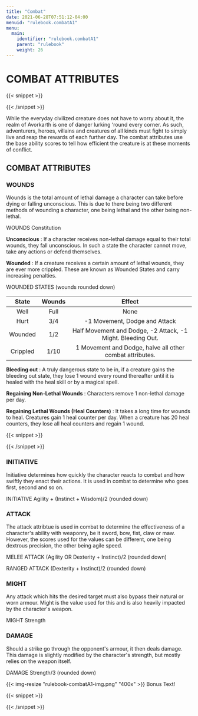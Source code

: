 ```yaml
---
title: "Combat"
date: 2021-06-28T07:51:12-04:00
menuid: "rulebook.combatA1"
menu:
  main:
    identifier: "rulebook.combatA1"
    parent: "rulebook"
    weight: 26
---
```


# COMBAT ATTRIBUTES

{{< snippet >}}<div class="bookpage-columns"><div class="bookpage-column">{{< /snippet >}}

While the everyday civilized creature does not have to worry about it, the realm
of Avorkarth is one of danger lurking ‘round every corner. As such, adventurers,
heroes, villains and creatures of all kinds must fight to simply live and reap
the rewards of each further day. The combat attributes use the base ability
scores to tell how efficient the creature is at these moments of conflict.

## COMBAT ATTRIBUTES

### WOUNDS
Wounds is the total amount of lethal damage a character can take before dying
or falling unconscious. This is due to there being two different methods of
wounding a character, one being lethal and the other being non-lethal.

WOUNDS Constitution

**Unconscious** : If a character receives non-lethal damage equal to their
total wounds, they fall unconscious. In such a state the character cannot move,
take any actions or defend themselves.

**Wounded** : If a creature receives a certain amount of lethal wounds,
they are ever more crippled. These are known as Wounded States and carry
increasing penalties.

WOUNDED STATES (wounds rounded down)

| State      | Wounds  |  Effect                                                     |
|:----------:|:-------:|:-----------------------------------------------------------:|
| Well       | Full    | None                                                        |
| Hurt       | 3/4     | -1 Movement, Dodge and Attack                               |
| Wounded    | 1/2     | Half Movement and Dodge, -2 Attack, -1 Might. Bleeding Out. |
| Crippled   | 1/10    | 1 Movement and Dodge, halve all other combat attributes.    |

**Bleeding out** : A truly dangerous state to be in, if a creature gains the
bleeding out state, they lose 1 wound every round thereafter until it is
healed with the heal skill or by a magical spell.

**Regaining Non-Lethal Wounds** : Characters remove 1 non-lethal damage per day.

**Regaining Lethal Wounds (Heal Counters)** : It takes a long time for wounds
to heal. Creatures gain 1 heal counter per day. When a creature has 20 heal
counters, they lose all heal counters and regain 1 wound.

{{< snippet >}}</div><div class="bookpage-column">{{< /snippet >}}

### INITIATIVE
Initiative determines how quickly the character reacts to combat and how swiftly
they enact their actions. It is used in combat to determine who goes first,
second and so on.

INITIATIVE Agility + (Instinct + Wisdom)/2 (rounded down)

### ATTACK
The attack attribtue is used in combat to determine the effectiveness of a
character's ability with weaponry, be it sword, bow, fist, claw or maw.
However, the scores used for the values can be different, one being dextrous
precision, the other being agile speed.

MELEE ATTACK (Agility OR Dexterity + Instinct)/2 (rounded down)

RANGED ATTACK (Dexterity + Instinct)/2 (rounded down)

### MIGHT
Any attack which hits the desired target must also bypass their natural or worn
armour. Might is the value used for this and is also heavily impacted by the
character's weapon.

MIGHT Strength

### DAMAGE
Should a strike go through the opponent's armour, it then deals damage.
This damage is slightly modified by the character's strength, but mostly relies
on the weapon itself.

DAMAGE Strength/3 (rounded down)

{{< img-resize "rulebook-combatA1-img.png" "400x" >}}
Bonus Text!

{{< snippet >}}</div></div>{{< /snippet >}}

